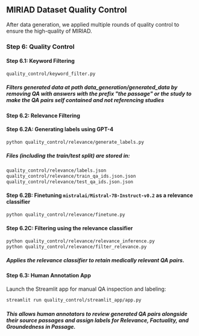 ## MIRIAD Dataset Quality Control

After data generation, we applied multiple rounds of quality control to ensure the high-quality of MIRIAD.

### Step 6: Quality Control

#### Step 6.1: Keyword Filtering
```bash
quality_control/keyword_filter.py
 ```
 ##### Filters generated data at path data_generation/generated_data by removing QA with answers with the prefix "the passage" or the study to make the QA pairs self contained and not referencing studies

#### Step 6.2: Relevance Filtering
#### Step 6.2A: Generating labels using GPT-4
```bash
python quality_control/relevance/generate_labels.py
 ```
#####  Files (including the train/test split) are stored in:
```bash
quality_control/relevance/labels.json
quality_control/relevance/train_qa_ids.json.json
quality_control/relevance/test_qa_ids.json.json
```

#### Step 6.2B: Finetuning `mistralai/Mistral-7B-Instruct-v0.2` as a relevance classifier
```bash
python quality_control/relevance/finetune.py
 ```

#### Step 6.2C: Filtering using the relevance classifier
```bash
python quality_control/relevance/relevance_inference.py
python quality_control/relevance/filter_relevance.py
 ```
##### Applies the relevance classifier to retain medically relevant QA pairs.

####  Step 6.3: Human Annotation App
Launch the Streamlit app for manual QA inspection and labeling:
```bash
streamlit run quality_control/streamlit_app/app.py
 ```
 ##### This allows human annotators to review generated QA pairs alongside their source passages and assign labels for Relevance, Factuality, and Groundedness in Passage.